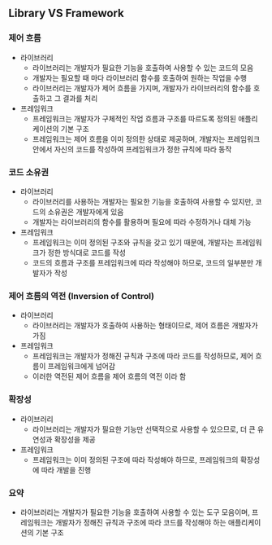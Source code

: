 ## Library VS Framework
### 제어 흐름
- 라이브러리
  - 라이브러리는 개발자가 필요한 기능을 호출하여 사용할 수 있는 코드의 모음
  - 개발자는 필요할 때 마다 라이브러리 함수를 호출하여 원하는 작업을 수행
  - 라이브러리는 개발자가 제어 흐름을 가지며, 개발자가 라이브러리의 함수를 호출하고 그 결과를 처리
- 프레임워크
  - 프레임워크는 개발자가 구체적인 작업 흐름과 구조를 따르도록 정의된 애플리케이션의 기본 구조
  - 프레임워크는 제어 흐름을 이미 정의한 상태로 제공하며, 개발자는 프레임워크 안에서 자신의 코드를 작성하여 프레임워크가 정한 규칙에 따라 동작

### 코드 소유권
- 라이브러리
  - 라이브러리를 사용하는 개발자는 필요한 기능을 호출하여 사용할 수 있지만, 코드의 소유권은 개발자에게 있음
  - 개발자는 라이브러리의 함수를 활용하며 필요에 따라 수정하거나 대체 가능
- 프레임워크
  - 프레임워크는 이미 정의된 구조와 규칙을 갖고 있기 때문에, 개발자는 프레임워크가 정한 방식대로 코드를 작성
  - 코드의 흐름과 구조를 프레임워크에 따라 작성해야 하므로, 코드의 일부분만 개발자가 작성

### 제어 흐름의 역전 (Inversion of Control)
- 라이브러리
  - 라이브러리는 개발자가 호출하여 사용하는 형태이므로, 제어 흐름은 개발자가 가짐
- 프레임워크
  - 프레임워크는 개발자가 정해진 규칙과 구조에 따라 코드를 작성하므로, 제어 흐름이 프레임워크에게 넘어감
  - 이러한 역전된 제어 흐름을 제어 흐름의 역전 이라 함

### 확장성
- 라이브러리
  - 라이브러리는 개발자가 필요한 기능만 선택적으로 사용할 수 있으므로, 더 큰 유연성과 확장성을 제공
- 프레임워크
  - 프레임워크는 이미 정의된 구조에 따라 작성해야 하므로, 프레임워크의 확장성에 따라 개발을 진행

### 요약
- 라이브러리는 개발자가 필요한 기능을 호출하여 사용할 수 있는 도구 모음이며, 프레임워크는 개발자가 정해진 규칙과 구조에 따라 코드를
작성해야 하는 애플리케이션의 기본 구조